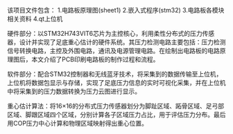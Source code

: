 该项目文件包含：
1.电路板原理图(sheet1)
2.嵌入式程序(stm32)
3.电路板各模块相关资料
4.qt上位机

硬件部分：以STM32H743VIT6芯片为主控核心，利用柔性分布式的压力传感器，设计并实现了足底重心估计的硬件系统。其压力检测电路主要包括：压力检测信号转换电路，主控及外围电路，通讯及电源管理电路。在绘制出电路板的电路原理图后，本文介绍了PCB印刷电路板的制作过程和流程。 

软件部分：配合STM32控制器和无线蓝牙技术，将采集到的数据传输至上位机，上位机将数据包显示与存储，实现了足底压力信息的实时可视化采集，并在上位机中将采集到的压力数据转换为压力云图进行显示。 

重心估计算法：将16×16的分布式压力传感器划分为脚趾区域、跖骨区域、足弓部区域、脚跟区域四个区域，分别计算各子区域压力占比，用于评估压力分布。最后用COP压力中心计算和物理区域映射得出重心位置。
